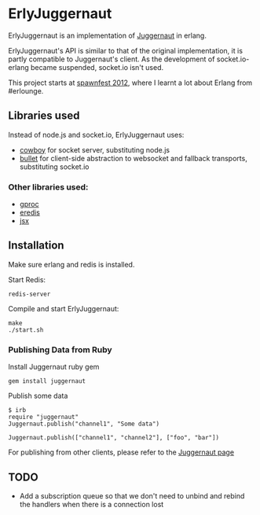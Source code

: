 # ErlyJuggernaut

ErlyJuggernaut is an implementation of [Juggernaut](http://github.com/maccman/juggernaut) in erlang. 

ErlyJuggernaut's API is similar to that of the original implementation, it is partly compatible to Juggernaut's client. As the development of socket.io-erlang became suspended, socket.io isn't used.

This project starts at [spawnfest 2012](http://spawnfest.com), where I learnt a lot about Erlang from #erlounge.

## Libraries used

Instead of node.js and socket.io, ErlyJuggernaut uses:

* [cowboy](http://github.com/extend/cowboy) for socket server, substituting node.js 
* [bullet](http://github.com/extend/bullet) for client-side abstraction to websocket and fallback transports, substituting socket.io

### Other libraries used:

* [gproc](http://github.com/uwiger/gproc)
* [eredis](http://github.com/wooga/eredis)
* [jsx](http://github.com/talentdeficit/jsx)

## Installation

Make sure erlang and redis is installed.

Start Redis:

`redis-server`

Compile and start ErlyJuggernaut:

```
make
./start.sh
```

### Publishing Data from Ruby

Install Juggernaut ruby gem

`gem install juggernaut`

Publish some data

```
$ irb
require "juggernaut"
Juggernaut.publish("channel1", "Some data")

Juggernaut.publish(["channel1", "channel2"], ["foo", "bar"])
```

For publishing from other clients, please refer to the [Juggernaut page](http://github.com/maccman/juggernaut)

## TODO

* Add a subscription queue so that we don't need to unbind and rebind the handlers when there is a connection lost

